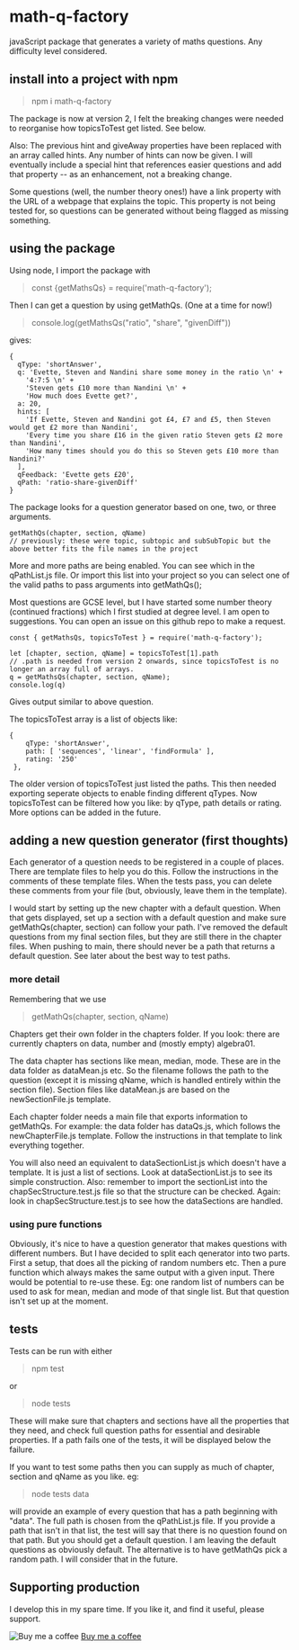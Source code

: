 # math-q-factory
javaScript package that generates a variety of maths questions. Any difficulty level considered.

## install into a project with npm
> npm i math-q-factory

The package is now at version 2, I felt the breaking changes were needed to reorganise how topicsToTest get listed. See below.

Also: The previous hint and giveAway properties have been replaced with an array called hints. Any number of hints can now be given. I will eventually include a special hint that references easier questions and add that property -- as an enhancement, not a breaking change.

Some questions (well, the number theory ones!) have a link property with the URL of a webpage that explains the topic. This property is not being tested for, so questions can be generated without being flagged as missing something.

## using the package
Using node, I import the package with
> const {getMathsQs} = require('math-q-factory');

Then I can get a question by using getMathQs. (One at a time for now!)

> console.log(getMathsQs("ratio", "share", "givenDiff"))

gives:
```
{
  qType: 'shortAnswer',
  q: 'Evette, Steven and Nandini share some money in the ratio \n' +
    '4:7:5 \n' +
    'Steven gets £10 more than Nandini \n' +
    'How much does Evette get?',
  a: 20,
  hints: [
    'If Evette, Steven and Nandini got £4, £7 and £5, then Steven would get £2 more than Nandini',
    'Every time you share £16 in the given ratio Steven gets £2 more than Nandini',
    'How many times should you do this so Steven gets £10 more than Nandini?'
  ],
  qFeedback: 'Evette gets £20',
  qPath: 'ratio-share-givenDiff'
}
```
The package looks for a question generator based on one, two, or three arguments.
``` 
getMathQs(chapter, section, qName)  
// previously: these were topic, subtopic and subSubTopic but the above better fits the file names in the project
```

More and more paths are being enabled. You can see which in the qPathList.js file. Or import this list into your project so you can select one of the valid paths to pass arguments into getMathQs();

Most questions are GCSE level, but I have started some number theory (continued fractions) which I first studied at degree level. I am open to suggestions. You can open an issue on this github repo to make a request.

```
const { getMathsQs, topicsToTest } = require('math-q-factory');

let [chapter, section, qName] = topicsToTest[1].path
// .path is needed from version 2 onwards, since topicsToTest is no longer an array full of arrays.
q = getMathsQs(chapter, section, qName);
console.log(q)
```
Gives output similar to above question.

The topicsToTest array is a list of objects like:
```
{
    qType: 'shortAnswer',
    path: [ 'sequences', 'linear', 'findFormula' ],
    rating: '250'
 },
```
The older version of topicsToTest just listed the paths. This then needed exporting seperate objects to enable finding different qTypes. Now topicsToTest can be filtered how you like: by qType, path details or rating. More options can be added in the future.

## adding a new question generator (first thoughts)
Each generator of a question needs to be registered in a couple of places. There are template files to help you do this. Follow the instructions in the comments of these template files. When the tests pass, you can delete these comments from your file (but, obviously, leave them in the template). 

I would start by setting up the new chapter with a default question. When that gets displayed, set up a section with a default question and make sure getMathQs(chapter, section) can follow your path. I've removed the default questions from my final section files, but they are still there in the chapter files. When pushing to main, there should never be a path that returns a default question. See later about the best way to test paths.

### more detail

Remembering that we use
> getMathQs(chapter, section, qName) 

Chapters get their own folder in the chapters folder. If you look: there are currently chapters on data, number and (mostly empty) algebra01.

The data chapter has sections like mean, median, mode. These are in the data folder as dataMean.js etc. So the filename follows the path to the question (except it is missing qName, which is handled entirely within the section file). Section files like dataMean.js are based on the newSectionFile.js template.

Each chapter folder needs a main file that exports information to getMathQs. For example: the data folder has dataQs.js, which follows the newChapterFile.js template. Follow the instructions in that template to link everything together. 

You will also need an equivalent to dataSectionList.js which doesn't have a template. It is just a list of sections. Look at dataSectionList.js to see its simple construction. Also: remember to import the sectionList into the chapSecStructure.test.js file so that the structure can be checked. Again: look in chapSecStructure.test.js to see how the dataSections are handled.

### using pure functions
Obviously, it's nice to have a question generator that makes questions with different numbers. But I have decided to split each qenerator into two parts. First a setup, that does all the picking of random numbers etc. Then a pure function which always makes the same output with a given input. There would be potential to re-use these. Eg: one random list of numbers can be used to ask for mean, median and mode of that single list. But that question isn't set up at the moment.

## tests
Tests can be run with either 
> npm test

or 
> node tests

These will make sure that chapters and sections have all the properties that they need, and check full question paths for essential and desirable properties. If a path fails one of the tests, it will be displayed below the failure. 

If you want to test some paths then you can supply as much of chapter, section and qName as you like. eg:
> node tests data

will provide an example of every question that has a path beginning with "data". The full path is chosen from the qPathList.js file. If you provide a path that isn't in that list, the test will say that there is no question found on that path. But you should get a default question. I am leaving the default questions as obviously default. The alternative is to have getMathQs pick a random path. I will consider that in the future.

## Supporting production
I develop this in my spare time. If you like it, and find it useful, please support. 

![Buy me a coffee](https://cdn.buymeacoffee.com/buttons/bmc-new-btn-logo.svg)
[Buy me a coffee](https://www.buymeacoffee.com/Samir70)
